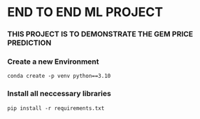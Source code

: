 # END TO END ML PROJECT

### THIS PROJECT IS TO DEMONSTRATE THE GEM PRICE PREDICTION

### Create a new Environment

```
conda create -p venv python==3.10
```

### Install all neccessary libraries

```
pip install -r requirements.txt
```
